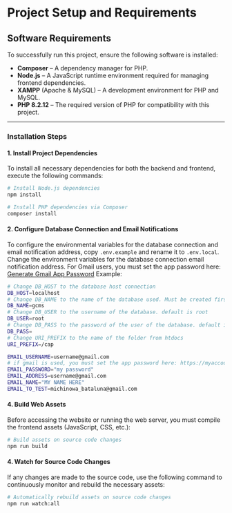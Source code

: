 # Project Setup and Requirements

## **Software Requirements**

To successfully run this project, ensure the following software is installed:

- **Composer** – A dependency manager for PHP.
- **Node.js** – A JavaScript runtime environment required for managing frontend dependencies.
- **XAMPP** (Apache & MySQL) – A development environment for PHP and MySQL.
- **PHP 8.2.12** – The required version of PHP for compatibility with this project.

---

### **Installation Steps**

#### 1. **Install Project Dependencies**

To install all necessary dependencies for both the backend and frontend, execute the following commands:

```bash
# Install Node.js dependencies
npm install

# Install PHP dependencies via Composer
composer install
```

#### 2. **Configure Database Connection and Email Notifications**

To configure the environmental variables for the database connection and email notification address, copy `.env.example` and rename it to `.env.local`.
Change the environment variables for the database connection email notification address.
For Gmail users, you must set the app password here: [Generate Gmail App Password](https://myaccount.google.com/apppasswords)
Example:

```bash
# Change DB_HOST to the database host connection
DB_HOST=localhost
# Change DB_NAME to the name of the database used. Must be created first via PHPMyAdmin or mysql cli
DB_NAME=gcms
# Change DB_USER to the username of the database. default is root
DB_USER=root
# Change DB_PASS to the password of the user of the database. default is no password
DB_PASS=
# Change URI_PREFIX to the name of the folder from htdocs
URI_PREFIX=/cap

EMAIL_USERNAME=username@gmail.com
# if gmail is used, you must set the app password here: https://myaccount.google.com/apppasswords
EMAIL_PASSWORD="my password"
EMAIL_ADDRESS=username@gmail.com
EMAIL_NAME="MY NAME HERE"
EMAIL_TO_TEST=michinowa_bataluna@gmail.com
```

#### 4. **Build Web Assets**

Before accessing the website or running the web server, you must compile the frontend assets (JavaScript, CSS, etc.):

```bash
# Build assets on source code changes
npm run build
```

#### 4. Watch for Source Code Changes

If any changes are made to the source code, use the following command to continuously monitor and rebuild the necessary assets:

```bash
# Automatically rebuild assets on source code changes
npm run watch:all
```

